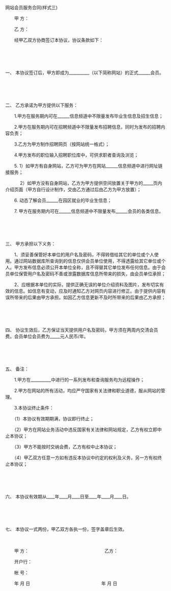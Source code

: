 



网站会员服务合同(样式三)



 

　　甲 方：

　　乙 方：　　

　　经甲乙双方协商签订本协议，协议条款如下：

　　

　　

一、
本协议签订后，甲方即成为__________（以下简称网站）的正式______会员。

　　

　　

二、
乙方承诺为甲方提供以下服务：

　　1.甲方在服务期内可在______信息频道中不限量发布毕业生信息及招生信息；

　　2.甲方在服务期内可在招聘频道中不限量发布招聘信息，同时为发布的招聘内容负责；

　　3.乙方为甲方制作招聘网页（按网站统一格式）；

　　4.甲方发布的职位输入招聘职位库中，可供求职者查询及浏览；

　　5. 1）如甲方有自身网站，乙方可为甲方在网站______信息频道中进行网址链接服务；

　　 　2）如甲方没有自身网站，乙方为甲方提供空间放置关于甲方的_____页内介绍页面（甲方自行设计制作，交由乙方通过后由乙方为甲方放置）；

　　6. 动态了解会员______在园区就业的毕业生信息；

　　7. 甲方在服务期内可在______信息频道中不限量发布______会员的各类信息。

　　

　　

三、
甲方承担以下义务：

　　1、须妥善保管好本单位的用户名及密码，不得转借给其它的单位或个人使用。通过网站数据库所查询到的信息仅供会员单位使用，不得透露给其它单位或个人。甲方发布信息必须公开本单位全称，且不得替其它单位发布任何信息。由于会员单位保管用户名及密码不善或泄露数据库信息所带来的损失，由会员单位承担；

　　2、应根据本单位的实际，提供正确无误的单位介绍资料及图片，发布切实有效的信息。如信息有变动，应及时通知乙方对网页内容进行修正。由于提供内容有误所带来的后果由甲方承担。如因乙方信息更新不及时所带来的后果由乙方承担；

　　

　　

四、
协议生效后，乙方保证当天提供用户名及密码，甲方须在两周内交清会员费。会员单位会员费为_____元人民币/年。

　　

　　

五、
备注：

　　1.甲方在__________中进行的一系列发布和查询服务均为远程操作；

　　2.甲方在网站的所有活动，均应严守国家有关法律和职业道德，服从网站的管理。

　　3.本协议终止条件：

　　（1）本协议有效期期满，协议即行终止；

　　（2）甲方在网站业务活动中违反国家有关法律和网站规定，乙方有权立即中止本协议；

　　（3）甲方不能按时交纳会费，乙方有权中止本协议；

　　（4）甲乙双方任意一方如有违反本协议中约定的权利及义务，另一方有权终止本协议；

　　

　　

六、
本协议有效期从____年____月____日至____年____月____日。

　　

　　

七、
本协议一式两份，甲乙双方各执一份，签字盖章后生效。　　

　　

　　甲 方：　　　　　　　　　　　　　　　　　乙方：

　　开户行：

　　帐 号：

　　年 月 日　　　　　　　　　　　　　　　　年 月 日